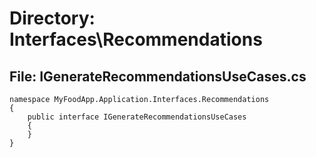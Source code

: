 # Directory: Interfaces\Recommendations

## File: IGenerateRecommendationsUseCases.cs

```
namespace MyFoodApp.Application.Interfaces.Recommendations
{
    public interface IGenerateRecommendationsUseCases
    {
    }
}

```

